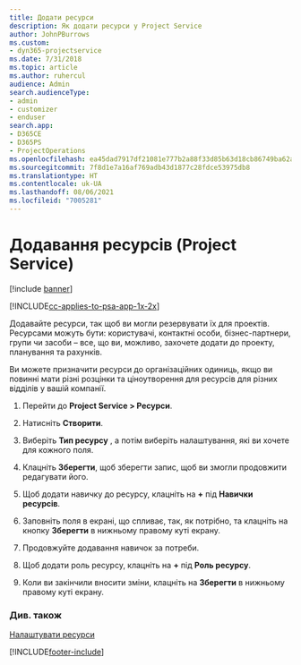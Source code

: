 ```yaml
---
title: Додати ресурси
description: Як додати ресурси у Project Service
author: JohnPBurrows
ms.custom:
- dyn365-projectservice
ms.date: 7/31/2018
ms.topic: article
ms.author: ruhercul
audience: Admin
search.audienceType:
- admin
- customizer
- enduser
search.app:
- D365CE
- D365PS
- ProjectOperations
ms.openlocfilehash: ea45dad7917df21081e777b2a88f33d85b63d18cb86749ba62a24dfdf48bd939
ms.sourcegitcommit: 7f8d1e7a16af769adb43d1877c28fdce53975db8
ms.translationtype: HT
ms.contentlocale: uk-UA
ms.lasthandoff: 08/06/2021
ms.locfileid: "7005281"
---
```

# <a name="add-resources-project-service"></a>Додавання ресурсів (Project Service)

[!include [banner](../includes/psa-now-project-operations.md)]

[!INCLUDE[cc-applies-to-psa-app-1x-2x](../includes/cc-applies-to-psa-app-1x-2x.md)]

Додавайте ресурси, так щоб ви могли резервувати їх для проектів. Ресурсами можуть бути: користувачі, контактні особи, бізнес-партнери, групи чи засоби – все, що ви, можливо, захочете додати до проекту, планування та рахунків.  
  
Ви можете призначити ресурси до організаційних одиниць, якщо ви повинні мати різні розцінки та ціноутворення для ресурсів для різних відділів у вашій компанії.  
  
1.  Перейти до **Project Service > Ресурси**.  
  
2.  Натисніть **Створити**.  
  
3.  Виберіть **Тип ресурсу** , а потім виберіть налаштування, які ви хочете для кожного поля.  
  
4.  Клацніть **Зберегти**, щоб зберегти запис, щоб ви змогли продовжити редагувати його.  
  
5.  Щоб додати навичку до ресурсу, клацніть на **+** під **Навички ресурсів**.  
  
6.  Заповніть поля в екрані, що спливає, так, як потрібно, та клацніть на кнопку **Зберегти** в нижньому правому куті екрану.  
  
7.  Продовжуйте додавання навичок за потреби.  
  
8.  Щоб додати роль ресурсу, клацніть на **+** під **Роль ресурсу**.  
  
9. Коли ви закінчили вносити зміни, клацніть на **Зберегти** в нижньому правому куті екрану.  
  
### <a name="see-also"></a>Див. також  
 [Налаштувати ресурси](../psa/set-up-resources.md)


[!INCLUDE[footer-include](../includes/footer-banner.md)]